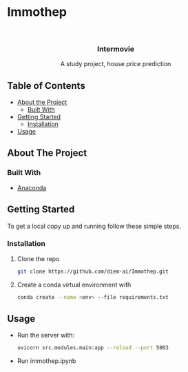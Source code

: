 
# Immothep

<!-- PROJECT LOGO -->
<br />
<p align="center">
  <h3 align="center">Intermovie</h3>

  <p align="center">
    A study project, house price prediction
  </p>
  
</p>

<!-- TABLE OF CONTENTS -->
## Table of Contents

* [About the Project](#about-the-project)
  * [Built With](#built-with)
* [Getting Started](#getting-started)
  * [Installation](#installation)
* [Usage](#usage)

<!-- ABOUT THE PROJECT -->
## About The Project

### Built With

* [Anaconda](https://www.anaconda.com/)

<!-- GETTING STARTED -->
## Getting Started

To get a local copy up and running follow these simple steps.

### Installation

1. Clone the repo

    ```sh
    git clone https://github.com/diem-ai/Immothep.git
    ```

2. Create a conda virtual environment with

    ```sh
    conda create --name <env> --file requirements.txt
    ```

<!-- USAGE EXAMPLES -->
## Usage

* Run the server with:

    ```sh
    uvicorn src.modules.main:app --reload --port 5003
    ```

* Run immothep.ipynb